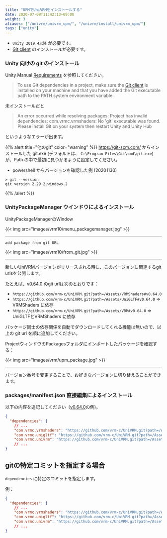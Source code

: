 ```yaml
---
title: "UPMでUniVRMをインストールする"
date: 2020-07-08T11:42:13+09:00
weight: 3
aliases: ["/univrm/univrm_upm/", "/univrm/install/univrm_upm/"]
tags: ["unity"]
---
```


* `Unity 2019.4以降` が必要です。
* [Git client](https://git-scm.com/) のインストールが必要です。

### Unity 向けの git のインストール

Unity Manual [Requirements](https://docs.unity3d.com/Manual/upm-git.html#req) を参照してください。

> To use Git dependencies in a project, make sure the [Git client](https://git-scm.com/) is installed on your machine and that you have added the Git executable path to the PATH system environment variable.

未インストールだと

> An error occurred while resolving packages:
Project has invalid dependencies:
com.vrmc.vrmshaders: No 'git' executable was found. Please install Git on your system then restart Unity and Unity Hub

というようなエラーが出ます。


{{% alert title="他のgit" color="warning" %}}
https://git-scm.com/ からインストールした git.exe (デフォルトは、 `C:\Program Files\Git\cmd\git.exe`) が、Path の中で最初に見つかるように設定してください。

* powershell からバージョンを確認した例 (20201130)
```dos
> git --version
git version 2.29.2.windows.2
```

{{% /alert %}}



### UnityPackageManager ウインドウによるインストール

UnityPackageManagerのWindow

{{< img src="images/vrm10/menu_packagemanager.jpg" >}}
<hr>

`add package from git URL`

{{< img src="images/vrm10/from_git.jpg" >}}

<hr>

新しいUniVRMバージョンがリリースされる時に、このバージョンに関連するgit urlsを公開します。

たとえば、[v0.64.0](https://github.com/vrm-c/UniVRM/releases/tag/v0.64.0) のgit urlは次のとおりです：

* `https://github.com/vrm-c/UniVRM.git?path=/Assets/VRMShaders#v0.64.0`
* `https://github.com/vrm-c/UniVRM.git?path=/Assets/UniGLTF#v0.64.0` => VRMShaders に依存
* `https://github.com/vrm-c/UniVRM.git?path=/Assets/VRM#v0.64.0` => UniGLTFとVRMShaders に依存

パッケージ同士の依存関係を自動でダウンロードしてくれる機能は無いので、以上の git url を順に追加してください。

ProjectウィンドウのPackagesフォルダにインポートしたパッケージを確認する：

{{< img src="images/vrm/upm_package.jpg" >}}
<hr>

バージョン番号を変更することで、お好きなバージョンに切り替えることができます。

### packages/manifest.json 直接編集によるインストール

以下の内容を追記してください（[v0.64.0](https://github.com/vrm-c/UniVRM/releases/tag/v0.64.0)の例)。

```json
{
  "dependencies": {
    // ...
    "com.vrmc.vrmshaders": "https://github.com/vrm-c/UniVRM.git?path=/Assets/VRMShaders#v0.64.0",
    "com.vrmc.unigltf": "https://github.com/vrm-c/UniVRM.git?path=/Assets/UniGLTF#v0.64.0",
    "com.vrmc.univrm": "https://github.com/vrm-c/UniVRM.git?path=/Assets/VRM#v0.64.0",
    // ...
}
```

## gitの特定コミットを指定する場合

`dependencies` に特定のコミットを指定します。

例：

```json
{
  "dependencies": {
    // ...
    "com.vrmc.vrmshaders": "https://github.com/vrm-c/UniVRM.git?path=/Assets/VRMShaders#920c169d9a7fbb856d42e107ab2da01a15b45db1",
    "com.vrmc.unigltf": "https://github.com/vrm-c/UniVRM.git?path=/Assets/UniGLTF#920c169d9a7fbb856d42e107ab2da01a15b45db1",
    "com.vrmc.univrm": "https://github.com/vrm-c/UniVRM.git?path=/Assets/VRM#920c169d9a7fbb856d42e107ab2da01a15b45db1",
    // ...
}
```
